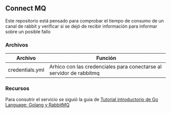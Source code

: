 ## Connect MQ

Este repositorio está pensado para comprobar el tiempo de consumo de un canal de rabbit y verificar si se dejó de recibir información para informar sobre un posible fallo


### Archivos

| Archivo  | Función |
| -------- | -------- |
| credentials.yml | Arhico con las credenciales para conectarse al servidor de rabbitmq | 

### Recursos

Para consutrir el servicio se siguió la guia de [Tutorial introductorio de Go Language: Golang y RabbitMQ][article_rabbit]


[article_rabbit]: <https://programmerclick.com/article/52231505126/>
